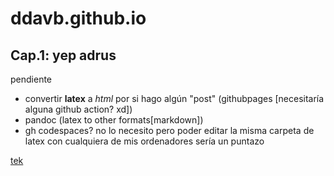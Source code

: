 # ddavb.github.io

## Cap.1: yep adrus

pendiente
- convertir **latex** a *html* por si hago algún "post" (githubpages [necesitaría alguna github action? xd])
- pandoc (latex to other formats[markdown])
- gh codespaces? no lo necesito pero poder editar la misma carpeta de latex con cualquiera de mis ordenadores sería un puntazo

[tek](Historia.md)
